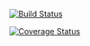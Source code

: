 [![Build Status](https://travis-ci.org/FAIRdom/openbis-api.png?branch=master)](https://travis-ci.org/FAIRdom/openbis-api)

[![Coverage Status](https://coveralls.io/repos/FAIRdom/openbis-api/badge.svg)](https://coveralls.io/r/FAIRdom/openbis-api)